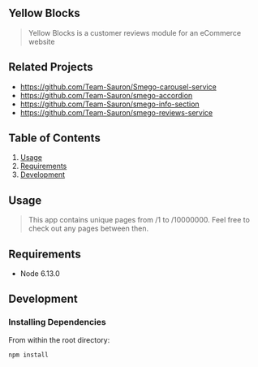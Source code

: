 ## Yellow Blocks

> Yellow Blocks is a customer reviews module for an eCommerce website

## Related Projects

  - https://github.com/Team-Sauron/Smego-carousel-service
  - https://github.com/Team-Sauron/smego-accordion
  - https://github.com/Team-Sauron/smego-info-section
  - https://github.com/Team-Sauron/smego-reviews-service

## Table of Contents

1. [Usage](#Usage)
1. [Requirements](#requirements)
1. [Development](#development)

## Usage

> This app contains unique pages from /1 to /10000000. Feel free to check out any pages between then.  

## Requirements

- Node 6.13.0

## Development

### Installing Dependencies

From within the root directory:

```sh
npm install
```
